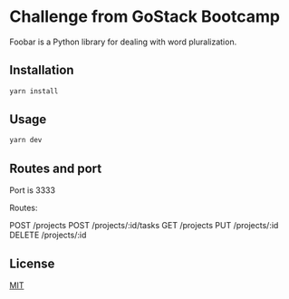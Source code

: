 # Challenge from GoStack Bootcamp

Foobar is a Python library for dealing with word pluralization.

## Installation

```bash
yarn install
```

## Usage

```bash
yarn dev
```

## Routes and port

Port is 3333

Routes:

POST /projects
POST /projects/:id/tasks
GET /projects
PUT /projects/:id
DELETE /projects/:id


## License
[MIT](https://choosealicense.com/licenses/mit/)